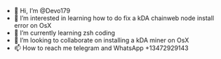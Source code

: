 - 👋 Hi, I’m @Devo179
- 👀 I’m interested in learning how to do fix a kDA chainweb node install error on OsX
- 🌱 I’m currently learning zsh coding
- 💞️ I’m looking to collaborate on installing a kDA miner on OsX
- 📫 How to reach me telegram and WhatsApp +13472929143

<!---
Devo179/Devo179 is a ✨ special ✨ repository because its `README.md` (this file) appears on your GitHub profile.
You can click the Preview link to take a look at your changes.
--->
